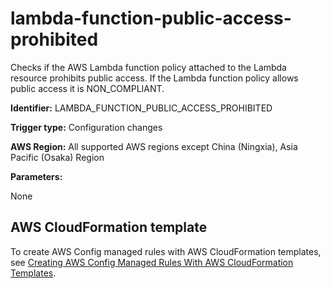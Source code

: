 # lambda\-function\-public\-access\-prohibited<a name="lambda-function-public-access-prohibited"></a>

Checks if the AWS Lambda function policy attached to the Lambda resource prohibits public access\. If the Lambda function policy allows public access it is NON\_COMPLIANT\.

**Identifier:** LAMBDA\_FUNCTION\_PUBLIC\_ACCESS\_PROHIBITED

**Trigger type:** Configuration changes

**AWS Region:** All supported AWS regions except China \(Ningxia\), Asia Pacific \(Osaka\) Region

**Parameters:**

None  

## AWS CloudFormation template<a name="w79aac11c32c17b9d365c15"></a>

To create AWS Config managed rules with AWS CloudFormation templates, see [Creating AWS Config Managed Rules With AWS CloudFormation Templates](aws-config-managed-rules-cloudformation-templates.md)\.